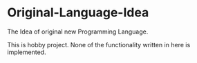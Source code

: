 # Original-Language-Idea
The Idea of original new Programming Language.

This is hobby project. None of the functionality written in here is implemented.
